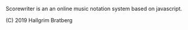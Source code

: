 Scorewriter is an an online music notation system based on javascript.


(C) 2019 Hallgrim Bratberg


